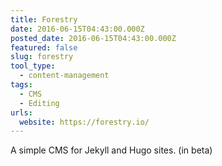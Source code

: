 ```yaml
---
title: Forestry
date: 2016-06-15T04:43:00.000Z
posted_date: 2016-06-15T04:43:00.000Z
featured: false
slug: forestry
tool_type: 
  - content-management
tags:
  - CMS
  - Editing
urls:
  website: https://forestry.io/
---
```

A simple CMS for Jekyll and Hugo sites. (in beta)





